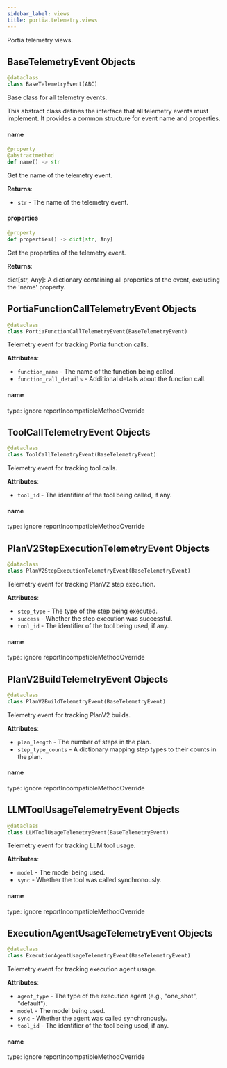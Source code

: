 ```yaml
---
sidebar_label: views
title: portia.telemetry.views
---
```


Portia telemetry views.

## BaseTelemetryEvent Objects

```python
@dataclass
class BaseTelemetryEvent(ABC)
```

Base class for all telemetry events.

This abstract class defines the interface that all telemetry events must implement.
It provides a common structure for event name and properties.

#### name

```python
@property
@abstractmethod
def name() -> str
```

Get the name of the telemetry event.

**Returns**:

- `str` - The name of the telemetry event.

#### properties

```python
@property
def properties() -> dict[str, Any]
```

Get the properties of the telemetry event.

**Returns**:

  dict[str, Any]: A dictionary containing all properties of the event,
  excluding the &#x27;name&#x27; property.

## PortiaFunctionCallTelemetryEvent Objects

```python
@dataclass
class PortiaFunctionCallTelemetryEvent(BaseTelemetryEvent)
```

Telemetry event for tracking Portia function calls.

**Attributes**:

- `function_name` - The name of the function being called.
- `function_call_details` - Additional details about the function call.

#### name

type: ignore reportIncompatibleMethodOverride

## ToolCallTelemetryEvent Objects

```python
@dataclass
class ToolCallTelemetryEvent(BaseTelemetryEvent)
```

Telemetry event for tracking tool calls.

**Attributes**:

- `tool_id` - The identifier of the tool being called, if any.

#### name

type: ignore reportIncompatibleMethodOverride

## PlanV2StepExecutionTelemetryEvent Objects

```python
@dataclass
class PlanV2StepExecutionTelemetryEvent(BaseTelemetryEvent)
```

Telemetry event for tracking PlanV2 step execution.

**Attributes**:

- `step_type` - The type of the step being executed.
- `success` - Whether the step execution was successful.
- `tool_id` - The identifier of the tool being used, if any.

#### name

type: ignore reportIncompatibleMethodOverride

## PlanV2BuildTelemetryEvent Objects

```python
@dataclass
class PlanV2BuildTelemetryEvent(BaseTelemetryEvent)
```

Telemetry event for tracking PlanV2 builds.

**Attributes**:

- `plan_length` - The number of steps in the plan.
- `step_type_counts` - A dictionary mapping step types to their counts in the plan.

#### name

type: ignore reportIncompatibleMethodOverride

## LLMToolUsageTelemetryEvent Objects

```python
@dataclass
class LLMToolUsageTelemetryEvent(BaseTelemetryEvent)
```

Telemetry event for tracking LLM tool usage.

**Attributes**:

- `model` - The model being used.
- `sync` - Whether the tool was called synchronously.

#### name

type: ignore reportIncompatibleMethodOverride

## ExecutionAgentUsageTelemetryEvent Objects

```python
@dataclass
class ExecutionAgentUsageTelemetryEvent(BaseTelemetryEvent)
```

Telemetry event for tracking execution agent usage.

**Attributes**:

- `agent_type` - The type of the execution agent (e.g., &quot;one_shot&quot;, &quot;default&quot;).
- `model` - The model being used.
- `sync` - Whether the agent was called synchronously.
- `tool_id` - The identifier of the tool being used, if any.

#### name

type: ignore reportIncompatibleMethodOverride

